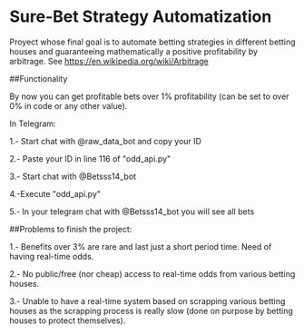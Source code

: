 # Sure-Bet Strategy Automatization

Proyect whose final goal is to automate betting strategies in different betting houses and guaranteeing mathematically a positive profitability by arbitrage.
See https://en.wikipedia.org/wiki/Arbitrage

##Functionality

By now you can get profitable bets over 1% profitability (can be set to over 0% in code or any other value).

In Telegram:

1.- Start chat with @raw_data_bot and copy your ID

2.- Paste your ID in line 116 of "odd_api.py"

3.- Start chat with @Betsss14_bot

4.-Execute "odd_api.py"

5.- In your telegram chat with @Betsss14_bot you will see all bets



##Problems to finish the project:

1.- Benefits over 3% are rare and last just a short period time. Need of having real-time odds.

2.- No public/free (nor cheap) access to real-time odds from various betting houses.

3.- Unable to have a real-time system based on scrapping various betting houses as the scrapping process is really slow (done on purpose by betting houses to protect themselves).
